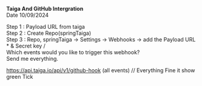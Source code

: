 <b>Taiga And GitHub Intergration</b><br> Date 10/09/2024<br>

Step 1 : Payload URL from taiga<br>
Step 2 : Create Repo(springTaiga)<br>
Step 3 : Repo, springTaiga -> Settings -> Webhooks -> add the Payload URL * & Secret key /<br>
Which events would you like to trigger this webhook?<br>
Send me everything.

https://api.taiga.io/api/v1/github-hook (all events) // Everything Fine it show green Tick<br>
